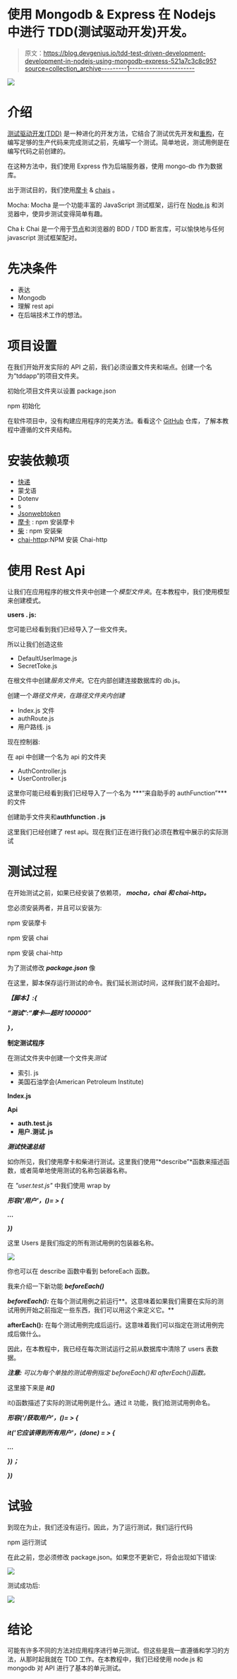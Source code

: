 # 使用 Mongodb & Express 在 Nodejs 中进行 TDD(测试驱动开发)开发。

> 原文：<https://blog.devgenius.io/tdd-test-driven-development-development-in-nodejs-using-mongodb-express-521a7c3c8c95?source=collection_archive---------1----------------------->

![](img/25446fb63f07278a52d8c618c1275b28.png)

# 介绍

[测试驱动开发(TDD)](http://technologyconversations.com/2014/09/30/test-driven-development-tdd/) 是一种进化的开发方法，它结合了测试优先开发和[重构](http://www.agiledata.org/essays/databaseRefactoring.html)，在编写足够的生产代码来完成测试之前，先编写一个测试。简单地说，测试用例是在编写代码之前创建的。

在这种方法中，我们使用 Express 作为后端服务器，使用 mongo-db 作为数据库。

出于测试目的，我们使用[摩卡](https://mochajs.org/) & [chais](https://www.chaijs.com/) 。

Mocha: Mocha 是一个功能丰富的 JavaScript 测试框架，运行在 [Node.js](https://nodejs.org/) 和浏览器中，使异步测试变得简单有趣。

Cha **i:** Chai 是一个用于[节点](http://nodejs.org/)和浏览器的 BDD / TDD 断言库，可以愉快地与任何 javascript 测试框架配对。

# 先决条件

*   表达
*   Mongodb
*   理解 rest api
*   在后端技术工作的想法。

# 项目设置

在我们开始开发实际的 API 之前，我们必须设置文件夹和端点。创建一个名为“tddapp”的项目文件夹。

初始化项目文件夹以设置 package.json

npm 初始化

在软件项目中，没有构建应用程序的完美方法。看看这个 [GitHub](https://github.com/rajeevrajchal/TDDApproachNode) 仓库，了解本教程中遵循的文件夹结构。

# 安装依赖项

*   [快递](https://www.npmjs.com/package/express)
*   蒙戈语
*   Dotenv
*   s
*   [Jsonwebtoken](https://www.npmjs.com/package/jsonwebtoken)
*   [摩卡](https://mochajs.org/) : npm 安装摩卡
*   [柴](https://www.chaijs.com/) : npm 安装柴
*   [chai-http](https://www.npmjs.com/package/chai-http)p:NPM 安装 Chai-http

# 使用 Rest Api

让我们在应用程序的根文件夹中创建一个*模型文件夹*。在本教程中，我们使用模型来创建模式。

**users . js:**

您可能已经看到我们已经导入了一些文件夹。

所以让我们创造这些

*   DefaultUserImage.js
*   SecretToke.js

在根文件中创建*服务文件夹*。它在内部创建连接数据库的 db.js。

创建一个*路径文件夹，在路径文件夹内创建*

*   Index.js 文件
*   authRoute.js
*   用户路线. js

现在控制器:

在 api 中创建一个名为 api 的文件夹

*   AuthController.js
*   UserController.js

这里你可能已经看到我们已经导入了一个名为 ***“来自助手的 authFunction”***的文件

创建助手文件夹和**authfunction . js**

这里我们已经创建了 rest api。现在我们正在进行我们必须在教程中展示的实际测试

# 测试过程

在开始测试之前，如果已经安装了依赖项， ***mocha，chai 和 chai-http。***

您必须安装两者，并且可以安装为:

npm 安装摩卡

npm 安装 chai

npm 安装 chai-http

为了测试修改 ***package.json*** 像

在这里，脚本保存运行测试的命令。我们延长测试时间，这样我们就不会超时。

***【脚本】:{***

***“测试”:“摩卡—超时 100000”***

***}，***

**制定测试程序**

在测试文件夹中创建一个文件夹*测试*

*   索引. js
*   美国石油学会(American Petroleum Institute)

**Index.js**

**Api**

*   **auth.test.js**
*   **用户.测试. js**

***测试快速总结***

如你所见，我们使用摩卡和柴进行测试。这里我们使用“*describe”*函数来描述函数，或者简单地使用测试的名称包装器名称。

在 *"user.test.js"* 中我们使用 wrap by

***形容('用户'，()= > {***

***…***

***})***

这里 Users 是我们指定的所有测试用例的包装器名称。

![](img/8a5c81b5bcf2d6d8a048c53fbb1029f7.png)

你也可以在 describe 函数中看到 beforeEach 函数。

我来介绍一下新功能 ***beforeEach()***

***beforeEach():*** 在每个测试用例之前运行**。这意味着如果我们需要在实际的测试用例开始之前指定一些东西，我们可以用这个来定义它。**

**afterEach():** 在每个测试用例完成后运行。这意味着我们可以指定在测试用例完成后做什么。

因此，在本教程中，我已经在每次测试运行之前从数据库中清除了 users 表数据。

***注意:*** *可以为每个单独的测试用例指定 beforeEach()和 afterEach()函数。*

这里接下来是 ***it()***

it()函数描述了实际的测试用例是什么。通过 it 功能，我们给测试用例命名。

***形容('/获取用户'，()= > {***

***it('它应该得到所有用户'，(done) = > {***

***…***

***})；***

***})***

# 试验

到现在为止，我们还没有运行。因此，为了运行测试，我们运行代码

npm 运行测试

在此之前，您必须修改 package.json。如果您不更新它，将会出现如下错误:

![](img/6f78459ba8b5a9e49b4e4783994f59a6.png)

测试成功后:

![](img/2f846adf6a31124519b86cff4afa8660.png)

# 结论

可能有许多不同的方法对应用程序进行单元测试。但这些是我一直遵循和学习的方法，从那时起我就在 TDD 工作。在本教程中，我们已经使用 node.js 和 mongodb 对 API 进行了基本的单元测试。